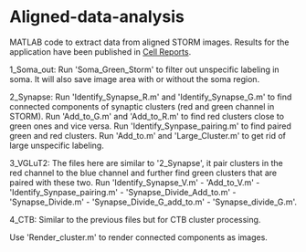 # Aligned-data-analysis
MATLAB code to extract data from aligned STORM images. 
Results for the application have been published in [Cell Reports](https://www.cell.com/cell-reports/fulltext/S2211-1247(23)00096-7?_returnURL=https%3A%2F%2Flinkinghub.elsevier.com%2Fretrieve%2Fpii%2FS2211124723000967%3Fshowall%3Dtrue). 

1_Soma_out: 
Run 'Soma_Green_Storm' to filter out unspecific labeling in soma. It will also save image area with or without the soma region. 

2_Synapse: 
Run 'Identify_Synapse_R.m' and 'Identify_Synapse_G.m' to find connected components of synaptic clusters (red and green channel in STORM). 
Run 'Add_to_G.m' and 'Add_to_R.m' to find red clusters close to green ones and vice versa. 
Run 'Identify_Synpase_pairing.m' to find paired green and red clusters. 
Run 'Add_to.m' and 'Large_Cluster.m' to get rid of large unspecific labeling. 

3_VGLuT2: 
The files here are similar to '2_Synapse', it pair clusters in the red channel to the blue channel and further find green clusters that are paired with these two. 
Run 'Identify_Synapse_V.m' - 'Add_to_V.m' - 'Identify_Synpase_pairing.m' - 'Synapse_Divide_Add_to.m' - 'Synapse_Divide.m' - 'Synapse_Divide_G_add_to.m' - 'Synapse_divide_G.m'. 

4_CTB: 
Similar to the previous files but for CTB cluster processing. 

Use 'Render_cluster.m' to render connected components as images. 
